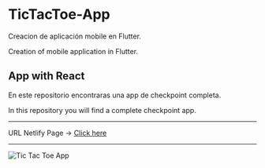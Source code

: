 # TicTacToe-App

Creacion de aplicación mobile en Flutter.

Creation of mobile application in Flutter.

## App with React

En este repositorio encontraras una app de checkpoint completa.

In this repository you will find a complete checkpoint app.

---

URL Netlify Page ->
[Click here](https://docs.google.com/document/d/e/2PACX-1vTI6Zgjta6-j8Ll8BmQ9ZPFP3fRUqar16XqnYGSmZGbbw8rcMZ728zayCcrSDltI8GWAuOwmh0wLYCm/pub)

---

![Tic Tac Toe App](https://user-images.githubusercontent.com/55060895/235560695-6ef087bd-c070-4ff0-bbc1-7deb4a98eca2.png)

